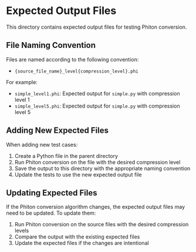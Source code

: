 # Expected Output Files

This directory contains expected output files for testing Phiton conversion.

## File Naming Convention

Files are named according to the following convention:

- `{source_file_name}_level{compression_level}.phi`

For example:
- `simple_level1.phi`: Expected output for `simple.py` with compression level 1
- `simple_level5.phi`: Expected output for `simple.py` with compression level 5

## Adding New Expected Files

When adding new test cases:

1. Create a Python file in the parent directory
2. Run Phiton conversion on the file with the desired compression level
3. Save the output to this directory with the appropriate naming convention
4. Update the tests to use the new expected output file

## Updating Expected Files

If the Phiton conversion algorithm changes, the expected output files may need to be updated. To update them:

1. Run Phiton conversion on the source files with the desired compression levels
2. Compare the output with the existing expected files
3. Update the expected files if the changes are intentional 